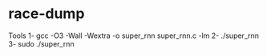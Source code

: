 # race-dump
Tools 
1- gcc -O3 -Wall -Wextra -o super_rnn super_rnn.c -lm
2- ./super_rnn
3- sudo ./super_rnn
